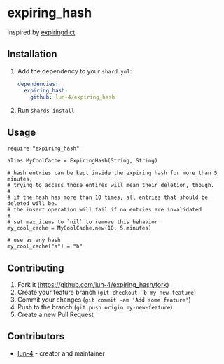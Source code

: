 # expiring_hash

Inspired by [expiringdict](https://github.com/mailgun/expiringdict)

## Installation

1. Add the dependency to your `shard.yml`:

   ```yaml
   dependencies:
     expiring_hash:
       github: lun-4/expiring_hash
   ```

2. Run `shards install`

## Usage

```crystal
require "expiring_hash"

alias MyCoolCache = ExpiringHash(String, String)

# hash entries can be kept inside the expiring hash for more than 5 minutes,
# trying to access those entires will mean their deletion, though.
#
# if the hash has more than 10 times, all entries that should be deleted will be.
# the insert operation will fail if no entries are invalidated
#
# set max_items to `nil` to remove this behavior
my_cool_cache = MyCoolCache.new(10, 5.minutes)

# use as any hash
my_cool_cache["a"] = "b"
```

## Contributing

1. Fork it (<https://github.com/lun-4/expiring_hash/fork>)
2. Create your feature branch (`git checkout -b my-new-feature`)
3. Commit your changes (`git commit -am 'Add some feature'`)
4. Push to the branch (`git push origin my-new-feature`)
5. Create a new Pull Request

## Contributors

- [lun-4](https://github.com/lun-4) - creator and maintainer
